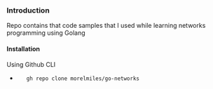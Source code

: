 ### Introduction 
Repo contains that code samples that I used while learning networks programming using Golang 

#### Installation 
 Using Github CLI
-    ```bash
        gh repo clone morelmiles/go-networks
